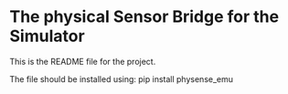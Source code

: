 # The physical Sensor Bridge for the Simulator

This is the README file for the project.

The file should be installed using:
  pip install physense_emu
